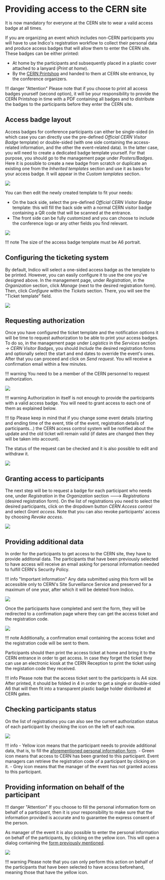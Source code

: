 # Providing access to the CERN site

It is now mandatory for everyone at the CERN site to wear a valid access badge at all times.

If you are organizing an event which includes non-CERN participants you will have to use Indico's registration workflow
to collect their personal data and produce access badges that will allow them to enter the CERN site.
These badges can be either printed:

- At home by the participants and subsequently placed in a plastic cover attached to a lanyard (_Print at home_).
- By the [CERN Printshop](https://printservice.web.cern.ch/printservice/) and handed to them at CERN site
entrance, by the conference organizers.

!!! danger "Attention"
    Please note that if you choose to print all access badges yourself (second option), it will be your responsibility
    to provide the CERN Printshop in time with a PDF containing all badges and to distribute the badges to the
    participants before they enter the CERN site.

## Access badge layout

Access badges for conference participants can either be single-sided (in which case you can directly use the pre-defined
_Official CERN Visitor Badge_ template) or double-sided (with one side containing the access-related information, and
the other the event-related data). In the latter case, you will need to create a dedicated badge template yourself.
For that purpose, you should go to the management page under _Posters/Badges_. Here it is possible to create a new badge
from scratch or duplicate an existing one from the _Inherited templates_ section and use it as basis for your access
badge. It will appear in the _Custom templates_ section.

![](/assets/cern_access_design_badge.png)

You can then edit the newly created template to fit your needs:

- On the back side, select the pre-defined _Official CERN Visitor Badge_ template: this will fill the back side with a
normal CERN visitor badge containing a QR code that will be scanned at the entrance.
- The front side can be fully customized and you can choose to include the conference logo or any other fields you find
relevant.

![](/assets/cern_access_badge_front_back.png)

!!! note
    The size of the access badge template must be A6 portrait.


## Configuring the ticketing system

By default, Indico will select a one-sided access badge as the template to be printed. However, you can easily configure
it to use the one you've designed above. In the management page, under _Registration_, in the _Organization_ section, click
_Manage_ (next to the desired registration form). Then, click _Configure_ within the _Tickets_ section. There, you will see
the "Ticket template" field.

![](/assets/cern_access_configure_tickets.png)

## Requesting authorization

Once you have configured the ticket template and the notification options it will be time to request authorization to be
able to print your access badges.
To do so, in the management page under _Logistics_ in the _Services_ section → _CERN Visitor Badges_, you
should _Include_ the desired registration forms and optionally select the start and end dates to override the event's
ones. After that you can proceed and click on _Send request_. You will receive a confirmation email within a few
minutes.

!!! warning
    You need to be a member of the CERN personnel to request authorization.

![](/assets/cern_access_request_access.png)

!!! warning
    Authorization in itself is not enough to provide the participants with a valid access badge. You will need to grant
    access to each one of them as explained below.

!!! tip
    Please keep in mind that if you change some event details (starting and ending time of the event, title of the
    event, registration details of participants...) the CERN access control system will be notified about the update and
    the old ticket will remain valid (if dates are changed then they will be taken into account).

The status of the request can be checked and it is also possible to edit and withdraw it.

![](/assets/cern_access_check_status.png)

## Granting access to participants

The next step will be to request a badge for each participant who needs one, under _Registration_ in the _Organization_
section 🡒 _Registrations_ (desired registration form).
On the list of registrations you need to select the desired participants, click on the dropdown button
_CERN Access control_ and select _Grant access_. Note that you can also revoke participants' access by choosing
_Revoke access_.

![](/assets/cern_access_grant_revoke.png)

## Providing additional data

In order for the participants to get access to the CERN site, they have to provide additonal data.
The participants that have been previously selected to have access will receive an email asking for personal
information needed to fulfill CERN's Security Policy.

!!! info "Important information"
    Any data submitted using this form will be accessible only to CERN's Site Surveillance Service and preserved for a
    maximum of one year, after which it will be deleted from Indico.

![](/assets/cern_access_provide_personal_info.png)

Once the participants have completed and sent the form, they will be redirected to a confirmation page where they can
get the access ticket and the registration code.

![](/assets/cern_access_access_granted.png)

!!! note
    Additionally, a confirmation email containing the access ticket and the registration code will be sent to them.

Participants should then print the access ticket at home and bring it to the CERN entrance in order to get access. In
case they forget the ticket they can use an electronic kiosk at the CERN Reception to print the ticket using the
registation code they received.

!!! info
    Please note that the access ticket sent to the participants is A4 size. After printed, it should be folded in 4 in
    order to get a single or double-sided A6 that will then fit into a transparent plastic badge holder distributed at
    CERN gates.

## Checking participants status

On the list of registrations you can also see the current authorization status of each participant by checking the icon
on the left of each row.

![](/assets/cern_access_list_of_registrations.png)

!!! info
    - Yellow icon means that the participant needs to provide additional data, that is, to fill the
    [aforementioned personal information form](#provide-additional-data).
    - Green icon means that access to CERN has been granted to this participant. Event managers can retrieve the
    registration code of a participant by clicking on it.
    - Grey icon means that the manager of the event has not granted access to this participant.

## Providing information on behalf of the participant

!!! danger "Attention"
    If you choose to fill the personal information form on behalf of a participant, then it is your responsibility to
    make sure that the information provided is accurate and to guarantee the express consent of the person.

As manager of the event it is also possible to enter the personal information on behalf of the participants, by clicking
on the yellow icon. This will open a dialog containing the [form previously mentioned](#provide-additional-data).

![](/assets/cern_access_on_behalf_participant.png)

!!! warning
    Please note that you can only perform this action on behalf of the participants that have been selected to have
    access beforehand, meaning those that have the yellow icon.

